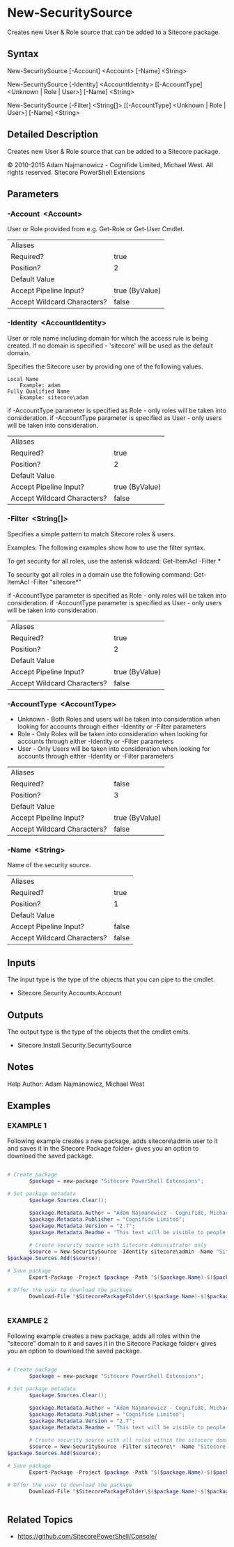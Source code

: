 ﻿# New-SecuritySource 
 
Creates new User & Role source that can be added to a Sitecore package. 
 
## Syntax 
 
New-SecuritySource [-Account] &lt;Account&gt; [-Name] &lt;String&gt; 
 
New-SecuritySource [-Identity] &lt;AccountIdentity&gt; [[-AccountType] &lt;Unknown | Role | User&gt;] [-Name] &lt;String&gt; 
 
New-SecuritySource [-Filter] &lt;String[]&gt; [[-AccountType] &lt;Unknown | Role | User&gt;] [-Name] &lt;String&gt; 
 
 
## Detailed Description 
 
Creates new User &amp; Role source that can be added to a Sitecore package. 
 
© 2010-2015 Adam Najmanowicz - Cognifide Limited, Michael West. All rights reserved. Sitecore PowerShell Extensions 
 
## Parameters 
 
### -Account&nbsp; &lt;Account&gt; 
 
User or Role provided from e.g. Get-Role or Get-User Cmdlet. 
 
<table>
    <thead></thead>
    <tbody>
        <tr>
            <td>Aliases</td>
            <td></td>
        </tr>
        <tr>
            <td>Required?</td>
            <td>true</td>
        </tr>
        <tr>
            <td>Position?</td>
            <td>2</td>
        </tr>
        <tr>
            <td>Default Value</td>
            <td></td>
        </tr>
        <tr>
            <td>Accept Pipeline Input?</td>
            <td>true (ByValue)</td>
        </tr>
        <tr>
            <td>Accept Wildcard Characters?</td>
            <td>false</td>
        </tr>
    </tbody>
</table> 
 
### -Identity&nbsp; &lt;AccountIdentity&gt; 
 
User or role name including domain for which the access rule is being created. If no domain is specified - 'sitecore' will be used as the default domain.

Specifies the Sitecore user by providing one of the following values.

    Local Name
        Example: adam
    Fully Qualified Name
        Example: sitecore\adam

if -AccountType parameter is specified as Role - only roles will be taken into consideration.
if -AccountType parameter is specified as User - only users will be taken into consideration. 
 
<table>
    <thead></thead>
    <tbody>
        <tr>
            <td>Aliases</td>
            <td></td>
        </tr>
        <tr>
            <td>Required?</td>
            <td>true</td>
        </tr>
        <tr>
            <td>Position?</td>
            <td>2</td>
        </tr>
        <tr>
            <td>Default Value</td>
            <td></td>
        </tr>
        <tr>
            <td>Accept Pipeline Input?</td>
            <td>true (ByValue)</td>
        </tr>
        <tr>
            <td>Accept Wildcard Characters?</td>
            <td>false</td>
        </tr>
    </tbody>
</table> 
 
### -Filter&nbsp; &lt;String[]&gt; 
 
Specifies a simple pattern to match Sitecore roles &amp; users.

Examples:
The following examples show how to use the filter syntax.

To get security for all roles, use the asterisk wildcard:
Get-ItemAcl -Filter *

To security got all roles in a domain use the following command:
Get-ItemAcl -Filter "sitecore\*"

if -AccountType parameter is specified as Role - only roles will be taken into consideration.
if -AccountType parameter is specified as User - only users will be taken into consideration. 
 
<table>
    <thead></thead>
    <tbody>
        <tr>
            <td>Aliases</td>
            <td></td>
        </tr>
        <tr>
            <td>Required?</td>
            <td>true</td>
        </tr>
        <tr>
            <td>Position?</td>
            <td>2</td>
        </tr>
        <tr>
            <td>Default Value</td>
            <td></td>
        </tr>
        <tr>
            <td>Accept Pipeline Input?</td>
            <td>true (ByValue)</td>
        </tr>
        <tr>
            <td>Accept Wildcard Characters?</td>
            <td>false</td>
        </tr>
    </tbody>
</table> 
 
### -AccountType&nbsp; &lt;AccountType&gt; 
 
- Unknown - Both Roles and users will be taken into consideration when looking for accounts through either -Identity or -Filter parameters
- Role - Only Roles will be taken into consideration when looking for accounts through either -Identity or -Filter parameters
- User - Only Users will be taken into consideration when looking for accounts through either -Identity or -Filter parameters 
 
<table>
    <thead></thead>
    <tbody>
        <tr>
            <td>Aliases</td>
            <td></td>
        </tr>
        <tr>
            <td>Required?</td>
            <td>false</td>
        </tr>
        <tr>
            <td>Position?</td>
            <td>3</td>
        </tr>
        <tr>
            <td>Default Value</td>
            <td></td>
        </tr>
        <tr>
            <td>Accept Pipeline Input?</td>
            <td>true (ByValue)</td>
        </tr>
        <tr>
            <td>Accept Wildcard Characters?</td>
            <td>false</td>
        </tr>
    </tbody>
</table> 
 
### -Name&nbsp; &lt;String&gt; 
 
Name of the security source. 
 
<table>
    <thead></thead>
    <tbody>
        <tr>
            <td>Aliases</td>
            <td></td>
        </tr>
        <tr>
            <td>Required?</td>
            <td>true</td>
        </tr>
        <tr>
            <td>Position?</td>
            <td>1</td>
        </tr>
        <tr>
            <td>Default Value</td>
            <td></td>
        </tr>
        <tr>
            <td>Accept Pipeline Input?</td>
            <td>false</td>
        </tr>
        <tr>
            <td>Accept Wildcard Characters?</td>
            <td>false</td>
        </tr>
    </tbody>
</table> 
 
## Inputs 
 
The input type is the type of the objects that you can pipe to the cmdlet. 
 
* Sitecore.Security.Accounts.Account 
 
## Outputs 
 
The output type is the type of the objects that the cmdlet emits. 
 
* Sitecore.Install.Security.SecuritySource 
 
## Notes 
 
Help Author: Adam Najmanowicz, Michael West 
 
## Examples 
 
### EXAMPLE 1 
 
Following example creates a new package, adds sitecore\admin user to it and 
saves it in the Sitecore Package folder+ gives you an option to download the saved package. 
 
```powershell   
 
# Create package
       $package = new-package "Sitecore PowerShell Extensions";

# Set package metadata
       $package.Sources.Clear();

       $package.Metadata.Author = "Adam Najmanowicz - Cognifide, Michael West";
       $package.Metadata.Publisher = "Cognifide Limited";
       $package.Metadata.Version = "2.7";
       $package.Metadata.Readme = 'This text will be visible to people installing your package'
       
       # Create security source with Sitecore Administrator only
       $source = New-SecuritySource -Identity sitecore\admin -Name "Sitecore Admin" 
$package.Sources.Add($source);

# Save package
       Export-Package -Project $package -Path "$($package.Name)-$($package.Metadata.Version).zip" -Zip

# Offer the user to download the package
       Download-File "$SitecorePackageFolder\$($package.Name)-$($package.Metadata.Version).zip" 
 
``` 
 
### EXAMPLE 2 
 
Following example creates a new package, adds all roles within the "sitecore" domain to it and 
saves it in the Sitecore Package folder+ gives you an option to download the saved package. 
 
```powershell   
 
# Create package
       $package = new-package "Sitecore PowerShell Extensions";

# Set package metadata
       $package.Sources.Clear();

       $package.Metadata.Author = "Adam Najmanowicz - Cognifide, Michael West";
       $package.Metadata.Publisher = "Cognifide Limited";
       $package.Metadata.Version = "2.7";
       $package.Metadata.Readme = 'This text will be visible to people installing your package'
       
       # Create security source with all roles within the sitecore domain
       $source = New-SecuritySource -Filter sitecore\* -Name "Sitecore Roles" -AccountType Role
$package.Sources.Add($source);

# Save package
       Export-Package -Project $package -Path "$($package.Name)-$($package.Metadata.Version).zip" -Zip

# Offer the user to download the package
       Download-File "$SitecorePackageFolder\$($package.Name)-$($package.Metadata.Version).zip" 
 
``` 
 
## Related Topics 
 
* <a href='https://github.com/SitecorePowerShell/Console/' target='_blank'>https://github.com/SitecorePowerShell/Console/</a><br/>

